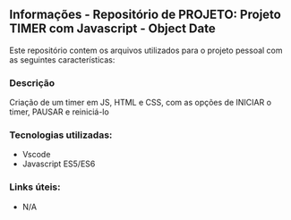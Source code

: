 ## Informações - Repositório de PROJETO: Projeto TIMER com Javascript - Object Date
Este repositório contem os arquivos utilizados para o projeto pessoal com as seguintes características: 

### Descrição
Criação de um timer em JS, HTML e CSS, com as opções de INICIAR o timer, PAUSAR e reiniciá-lo

### Tecnologias utilizadas: 
- Vscode
- Javascript ES5/ES6


### Links úteis: 
- N/A
